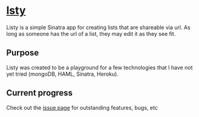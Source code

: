 # [lsty](http://lsty.heroku.com) #
Listy is a simple Sinatra app for creating lists that are shareable via
url. As long as someone has the url of a list, they may edit it as they
see fit.

## Purpose ##
Listy was created to be a playground for a few technologies that I have
not yet tried (mongoDB, HAML, Sinatra, Heroku).

## Current progress ##
Check out the [issue page](https://github.com/markscholtz/lsty/issues)
for outstanding features, bugs, etc
